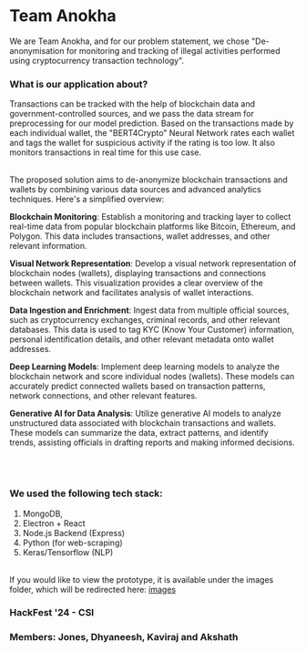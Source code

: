 ﻿# Team Anokha

We are Team Anokha, and for our problem statement, we chose "De-anonymisation for monitoring and tracking of illegal
activities performed using cryptocurrency transaction
technology". 

### What is our application about? 

Transactions can be tracked with the help of blockchain data and government-controlled sources, and we pass the data stream for preprocessing for our model prediction. Based on the transactions made by each individual wallet, the "BERT4Crypto" Neural Network rates each wallet and tags the wallet for suspicious activity if the rating is too low. It also monitors transactions in real time for this use case. 
<br></br>

The proposed solution aims to de-anonymize blockchain transactions and wallets by combining various data sources and advanced analytics techniques. Here's a simplified overview:

<b>Blockchain Monitoring</b>: Establish a monitoring and tracking layer to collect real-time data from popular blockchain platforms like Bitcoin, Ethereum, and Polygon. This data includes transactions, wallet addresses, and other relevant information.

<b>Visual Network Representation</b>: Develop a visual network representation of blockchain nodes (wallets), displaying transactions and connections between wallets. This visualization provides a clear overview of the blockchain network and facilitates analysis of wallet interactions.

<b>Data Ingestion and Enrichment</b>: Ingest data from multiple official sources, such as cryptocurrency exchanges, criminal records, and other relevant databases. This data is used to tag KYC (Know Your Customer) information, personal identification details, and other relevant metadata onto wallet addresses.

<b>Deep Learning Models</b>: Implement deep learning models to analyze the blockchain network and score individual nodes (wallets). These models can accurately predict connected wallets based on transaction patterns, network connections, and other relevant features.

<b>Generative AI for Data Analysis</b>: Utilize generative AI models to analyze unstructured data associated with blockchain transactions and wallets. These models can summarize the data, extract patterns, and identify trends, assisting officials in drafting reports and making informed decisions.

<br></br>
### We used the following tech stack: 
1. MongoDB, 
2. Electron + React
3. Node.js Backend (Express) 
4. Python (for web-scraping)
5. Keras/Tensorflow (NLP)
<br></br>

If you would like to view the prototype, it is available under the images folder, which will be redirected here: [images]("C:/Users/Aksha/github/HackFest/HackFest-CSI/images")

### HackFest '24 - CSI
### Members: Jones, Dhyaneesh, Kaviraj and Akshath
